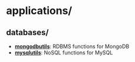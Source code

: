
# applications/

## databases/

* [**mongodbutils**](databases/mongodbutils): RDBMS functions for MongoDB
* [**mysqlutils**](databases/mysqlutils): NoSQL functions for MySQL
